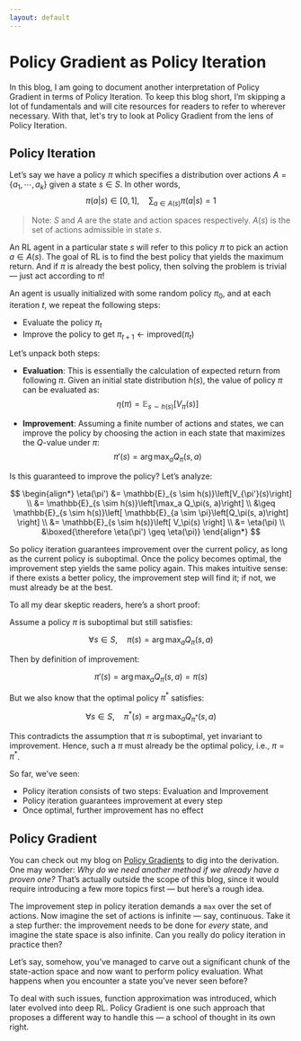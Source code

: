```yaml
---
layout: default
---
```


<link rel="stylesheet" href="/assets/theme.css">
<script src="/assets/theme-toggle.js" defer></script>
<link rel="icon" href="/assets/favicon.png" type="image/png">

<script type="text/javascript">
  window.MathJax = {
    tex: {
      inlineMath: [['$', '$'], ['\\(', '\\)']],
      processEscapes: true,
      processEnvironments: true
    },
    options: {
      renderActions: {
        findScript: [10, function (doc) {
          // escape Markdown italics (*) inside math
          for (const script of document.querySelectorAll('script[type^="math/tex"]')) {
            script.text = script.text.replace(/\^([^\s^_{}\\])/g, '^{$1}');
          }
        }, '']
      }
    }
  };
</script>

<script async id="MathJax-script" src="https://cdn.jsdelivr.net/npm/mathjax@3/es5/tex-mml-chtml.js"></script>

# Policy Gradient as Policy Iteration

In this blog, I am going to document another interpretation of Policy Gradient in terms of Policy Iteration. To keep this blog short, I’m skipping a lot of fundamentals and will cite resources for readers to refer to wherever necessary. With that, let's try to look at Policy Gradient from the lens of Policy Iteration.

## Policy Iteration

Let’s say we have a policy $\pi$ which specifies a distribution over actions $A = \{a_1, \cdots, a_k\}$ given a state $s \in S$. In other words,  
$$
\pi(a|s) \in [0, 1], \quad \sum_{a\in A(s)}\pi(a|s) = 1
$$
> Note: $S$ and $A$ are the state and action spaces respectively. $A(s)$ is the set of actions admissible in state $s$.

An RL agent in a particular state $s$ will refer to this policy $\pi$ to pick an action $a \in A(s)$. The goal of RL is to find the best policy that yields the maximum return. And if $\pi$ is already the best policy, then solving the problem is trivial — just act according to $\pi$!

An agent is usually initialized with some random policy $\pi_0$, and at each iteration $t$, we repeat the following steps:
- Evaluate the policy $\pi_t$
- Improve the policy to get $\pi_{t+1} \leftarrow \text{improved}(\pi_t)$

Let’s unpack both steps:

- **Evaluation**: This is essentially the calculation of expected return from following $\pi$. Given an initial state distribution $h(s)$, the value of policy $\pi$ can be evaluated as:
$$
\eta(\pi) = \mathbb{E}_{s \sim h(s)}\left[V_\pi(s)\right]
$$

- **Improvement**: Assuming a finite number of actions and states, we can improve the policy by choosing the action in each state that maximizes the $Q$-value under $\pi$:
$$
\pi'(s) = \arg\max_a Q_\pi(s, a)
$$

Is this guaranteed to improve the policy? Let’s analyze:

$$
\begin{align*}
\eta(\pi') &= \mathbb{E}_{s \sim h(s)}\left[V_{\pi'}(s)\right] \\
&= \mathbb{E}_{s \sim h(s)}\left[\max_a Q_\pi(s, a)\right] \\
&\geq \mathbb{E}_{s \sim h(s)}\left[ \mathbb{E}_{a \sim \pi}\left[Q_\pi(s, a)\right] \right] \\
&= \mathbb{E}_{s \sim h(s)}\left[ V_\pi(s) \right] \\
&= \eta(\pi) \\
&\boxed{\therefore \eta(\pi') \geq \eta(\pi)}
\end{align*}
$$

So policy iteration guarantees improvement over the current policy, as long as the current policy is suboptimal. Once the policy becomes optimal, the improvement step yields the same policy again. This makes intuitive sense: if there exists a better policy, the improvement step will find it; if not, we must already be at the best.

To all my dear skeptic readers, here’s a short proof:

Assume a policy $\pi$ is suboptimal but still satisfies:

$$
\forall s \in S,\quad \pi(s) = \arg\max_a Q_\pi(s, a)
$$

Then by definition of improvement:

$$
\pi'(s) = \arg\max_a Q_\pi(s, a) = \pi(s)
$$

But we also know that the optimal policy $\pi^*$ satisfies:

$$
\forall s \in S, \quad \pi^*(s) = \arg\max_a Q_{\pi^*}(s, a)
$$

This contradicts the assumption that $\pi$ is suboptimal, yet invariant to improvement. Hence, such a $\pi$ must already be the optimal policy, i.e., $\pi = \pi^*$.

So far, we’ve seen:
- Policy iteration consists of two steps: Evaluation and Improvement
- Policy iteration guarantees improvement at every step
- Once optimal, further improvement has no effect

## Policy Gradient

You can check out my blog on [Policy Gradients](policy-gradient.md) to dig into the derivation. One may wonder: *Why do we need another method if we already have a proven one?* That’s actually outside the scope of this blog, since it would require introducing a few more topics first — but here’s a rough idea.

The improvement step in policy iteration demands a `max` over the set of actions. Now imagine the set of actions is infinite — say, continuous. Take it a step further: the improvement needs to be done for *every* state, and imagine the state space is also infinite. Can you really do policy iteration in practice then?

Let’s say, somehow, you’ve managed to carve out a significant chunk of the state-action space and now want to perform policy evaluation. What happens when you encounter a state you’ve never seen before?

To deal with such issues, function approximation was introduced, which later evolved into deep RL. Policy Gradient is one such approach that proposes a different way to handle this — a school of thought in its own right.
 
